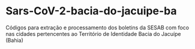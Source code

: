 # Sars-CoV-2-bacia-do-jacuipe-ba
Códigos para extração e processamento dos boletins da SESAB com foco nas cidades pertencentes ao Território de Identidade Bacia do Jacuípe (Bahia)

